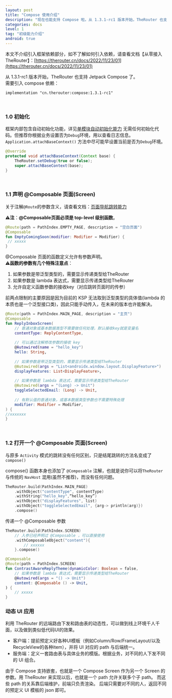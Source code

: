 ```yaml
---
layout: post
title: "Compose 使用介绍"
description: "现在也能支持 Compose 啦。从 1.3.1-rc1 版本开始，TheRouter 也支持 Jetpack Compose 了。    需要引入 compose 依赖："
categories: docs
level: 1
tag: "初级能力介绍"
android: true
---
```


本文不介绍引入框架依赖部分，如不了解如何引入依赖，请查看文档【从零接入 TheRouter】：[https://therouter.cn/docs/2022/11/23/01](https://therouter.cn/docs/2022/11/23/01)    

从 1.3.1-rc1 版本开始，TheRouter 也支持 Jetpack Compose 了。    
需要引入 compose 依赖：   

```
implementation "cn.therouter:compose:1.3.1-rc1"
```

<br>

### 1.0 初始化

框架内部包含自动初始化功能，详见[单模块自动初始化能力](https://therouter.cn/docs/2022/08/26/01)
无需任何初始化代码。但推荐你根据业务设置否为`Debug`环境，用以查看日志信息。  
`Application.attachBaseContext()` 方法中尽可能早设置当前是否为`Debug`环境。  

```java
@Override
protected void attachBaseContext(Context base) {
    TheRouter.setDebug(true or false);
    super.attachBaseContext(base);
}
```  

<br>

### 1.1 声明 @Composable 页面(Screen)

关于注解`@Route`的参数含义，请查看文档：[页面导航跳转能力](https://therouter.cn/docs/2022/08/28/01)    

⚠️**注**：**@Composable页面必须是 top-level 级别函数**。

```kotlin
@Route(path = PathIndex.EMPTY_PAGE, description = "空白页面")
@Composable
fun EmptyComingSoon(modifier: Modifier = Modifier) {
 // xxxxx
}
```

@Composable 页面的函数定义允许有参数声明。     
⚠️**函数的参数有几个特殊注意点**：   

1. 如果参数是带泛型类型的，需要显示传递类型给TheRouter
2. 如果参数是 lambda 表达式，需要显示传递类型给TheRouter
3. 允许自定义函数参数的接收key（对应跳转页面时的传参）

前两点限制的主要原因是因为目前的 KSP 无法取到泛型类型的具体值(lambda 的本质也是一个泛型接口类)，因此只能手动传入，在未来的版本也许能解决。   

```kotlin
@Route(path = PathIndex.MAIN_PAGE, description = "主页")
@Composable
fun ReplyInboxScreen(
    // 普通对象或基本数据类型不需要做任何处理，默认接收key就是变量名
    contentType: ReplyContentType,
    
    // 可以通过注解修改参数的接收 key
    @Autowired(name = "hello_key")
    hello: String,
    
    // 如果参数是带泛型类型的，需要显示传递类型给TheRouter
    @Autowired(args = "List<androidx.window.layout.DisplayFeature>")
    displayFeatures: List<DisplayFeature>,
    
    // 如果参数是 lambda 表达式，需要显示传递类型给TheRouter
    @Autowired(args = "(Long) -> Unit")
    toggleSelectedEmail: (Long) -> Unit,
    
    // 有默认值的普通对象，或基本数据类型参数也不需要特殊处理
    modifier: Modifier = Modifier,
) {
//xxxxxxx
}
```

<br>

### 1.2 打开一个 @Composable 页面(Screen)

与原多 `Activity` 模式的跳转没有任何区别，只是结尾跳转的方法名变成了`compose()`  

compose() 函数本身也添加了 `@Composable` 注解，也就是说你可以将`TheRouter`与传统的 `NavHost` 混用(虽然不推荐)，而没有任何问题。    

```kotlin
TheRouter.build(PathIndex.MAIN_PAGE)
    .withObject("contentType", contentType)
    .withString("hello_key",“hello_key”)
    .withObject("displayFeatures", list)
    .withObject("toggleSelectedEmail", {arg-> println(arg)})
    .compose()
```

传递一个 @Composable 参数

```kotlin
TheRouter.build(PathIndex.SCREEN)
	// 入参已经声明过 @Composable ，可以直接使用
    .withComposableObject("content"){
        // xxxxxx
    }.compose()

@Composable
@Route(path = PathIndex.SCREEN)
fun ContrastAwareReplyTheme(dynamicColor: Boolean = false,
    // 如果参数是 lambda 表达式，需要显示传递类型给TheRouter
    @Autowired(args = "() -> Unit") 
    content: @Composable () -> Unit,
) {
	// xxxxx
}
```

### 动态 UI 应用

利用 TheRouter 的远端路由下发和路由表的动态性，可以做到线上环境千人千面，以及做到类似低代码UI的效果。    

* 客户端：提前预定义好各种UI模板（例如Column/Row/FrameLayout/以及RecycleView的各种item），并将 UI 对应的 path 与后端统一。   
* 服务端：定义一套路由表与具体业务的模版。根据业务，对不同的人下发不同的 UI 组合。    

由于 Compose 支持嵌套，也就是一个 Compose Screen 作为另一个 Screen 的参数。用 TheRouter 来实现以后，也就是一个 path 允许关联多个子 path。 而这些 path 的关系靠后端维护，前端只负责渲染。  后端只需要对不同的人，返回不同的预定义 UI 模板的 json 即可。   
